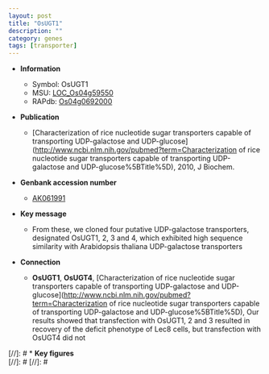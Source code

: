 ```yaml
---
layout: post
title: "OsUGT1"
description: ""
category: genes
tags: [transporter]
---
```


* **Information**  
    + Symbol: OsUGT1  
    + MSU: [LOC_Os04g59550](http://rice.plantbiology.msu.edu/cgi-bin/ORF_infopage.cgi?orf=LOC_Os04g59550)  
    + RAPdb: [Os04g0692000](http://rapdb.dna.affrc.go.jp/viewer/gbrowse_details/irgsp1?name=Os04g0692000)  

* **Publication**  
    + [Characterization of rice nucleotide sugar transporters capable of transporting UDP-galactose and UDP-glucose](http://www.ncbi.nlm.nih.gov/pubmed?term=Characterization of rice nucleotide sugar transporters capable of transporting UDP-galactose and UDP-glucose%5BTitle%5D), 2010, J Biochem.

* **Genbank accession number**  
    + [AK061991](http://www.ncbi.nlm.nih.gov/nuccore/AK061991)

* **Key message**  
    + From these, we cloned four putative UDP-galactose transporters, designated OsUGT1, 2, 3 and 4, which exhibited high sequence similarity with Arabidopsis thaliana UDP-galactose transporters

* **Connection**  
    + __OsUGT1__, __OsUGT4__, [Characterization of rice nucleotide sugar transporters capable of transporting UDP-galactose and UDP-glucose](http://www.ncbi.nlm.nih.gov/pubmed?term=Characterization of rice nucleotide sugar transporters capable of transporting UDP-galactose and UDP-glucose%5BTitle%5D), Our results showed that transfection with OsUGT1, 2 and 3 resulted in recovery of the deficit phenotype of Lec8 cells, but transfection with OsUGT4 did not

[//]: # * **Key figures**  
[//]: # 
[//]: # 
